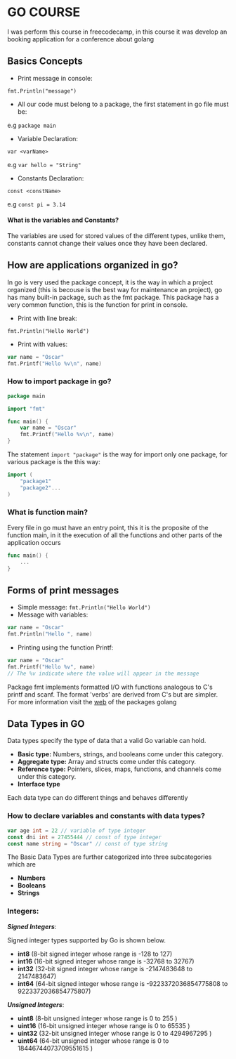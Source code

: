 # GO COURSE

I was perform this course in freecodecamp, in this course it was develop an booking application for a conference about golang

## Basics Concepts

- Print message in console: 

`fmt.Println("message")`
- All our code must belong to a package, the first statement in go file must be: 

e.g `package main`

- Variable Declaration:

`var <varName>`

e.g `var hello = "String"`

- Constants Declaration:
  
`const <constName>`

e.g `const pi = 3.14`

#### What is the variables and Constants?
The variables are used for stored values of the different types, unlike them, constants cannot change their values once they have been declared.

## How are applications organized in go?
In go is very used the package concept, it is the way in which a project organized (this is becouse is the best way for maintenance an project), go has many built-in package, such as the fmt package. This package has a very common function, this is the function for print in console.

- Print with line break:

`fmt.Println("Hello World")`

- Print with values:

```go
var name = "Oscar"
fmt.Printf("Hello %v\n", name)
```

### How to import package in go?
```go
package main

import "fmt"

func main() {
    var name = "Oscar"
    fmt.Printf("Hello %v\n", name)
}
```

The statement `import "package"` is the way for import only one package, for various package is the this way:

```go
import (
    "package1"
    "package2"...
)
```

### What is function main?
Every file in go must have an entry point, this it is the proposite of the function main, in it the execution of all the functions and other parts of the application occurs

```go
func main() {
    ...
}
```

## Forms of print messages

- Simple message: `fmt.Println("Hello World")`
- Message with variables: 
```go
var name = "Oscar"
fmt.Println("Hello ", name)
```
- Printing using the function Printf:
```go
var name = "Oscar"
fmt.Printf("Hello %v", name)
// The %v indicate where the value will appear in the message
```
Package fmt implements formatted I/O with functions analogous to C's printf and scanf. The format 'verbs' are derived from C's but are simpler. For more information visit the [web] of the packages golang

[web]: https://pkg.go.dev/fmt

## Data Types in GO

Data types specify the type of data that a valid Go variable can hold. 

- **Basic type:** Numbers, strings, and booleans come under this category.
- **Aggregate type:** Array and structs come under this category.
- **Reference type:** Pointers, slices, maps, functions, and channels come under this category.
- **Interface type**

Each data type can do different things and behaves differently

### How to declare variables and constants with data types?

```go
var age int = 22 // variable of type integer
const dni int = 27455444 // const of type integer
const name string = "Oscar" // const of type string
```

The Basic Data Types are further categorized into three subcategories which are

- **Numbers**
- **Booleans**
- **Strings**

### Integers:
***Signed Integers***:

Signed integer types supported by Go is shown below.

- **int8** (8-bit signed integer whose range is -128 to 127)
- **int16** (16-bit signed integer whose range is -32768 to 32767)
- **int32** (32-bit signed integer whose range is -2147483648 to 2147483647)
- **int64** (64-bit signed integer whose range is -9223372036854775808 to 9223372036854775807)

***Unsigned Integers***:

- **uint8** (8-bit unsigned integer whose range is 0 to 255 )
- **uint16** (16-bit unsigned integer whose range is 0 to 65535 )
- **uint32** (32-bit unsigned integer whose range is 0 to 4294967295 )
- **uint64** (64-bit unsigned integer whose range is 0 to 18446744073709551615 )
